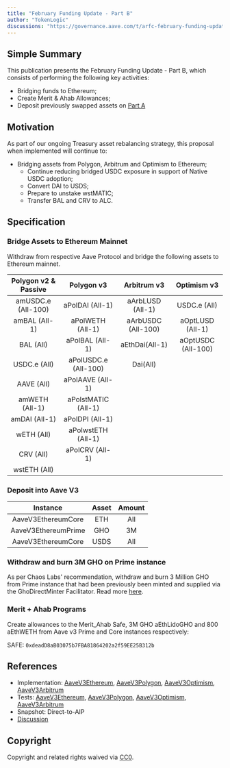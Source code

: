 ```yaml
---
title: "February Funding Update - Part B"
author: "TokenLogic"
discussions: "https://governance.aave.com/t/arfc-february-funding-update/20712"
---
```


## Simple Summary

This publication presents the February Funding Update - Part B, which consists of performing the following key activities:

- Bridging funds to Ethereum;
- Create Merit & Ahab Allowances;
- Deposit previously swapped assets on [Part A](https://github.com/bgd-labs/aave-proposals-v3/pull/595)

## Motivation

As part of our ongoing Treasury asset rebalancing strategy, this proposal when implemented will continue to:

- Bridging assets from Polygon, Arbitrum and Optimism to Ethereum;
  - Continue reducing bridged USDC exposure in support of Native USDC adoption;
  - Convert DAI to USDS;
  - Prepare to unstake wstMATIC;
  - Transfer BAL and CRV to ALC.

## Specification

### Bridge Assets to Ethereum Mainnet

Withdraw from respective Aave Protocol and bridge the following assets to Ethereum mainnet.

| Polygon v2 & Passive |      Polygon v3      |    Arbitrum v3     |    Optimism v3     |
| :------------------: | :------------------: | :----------------: | :----------------: |
|  amUSDC.e (All-100)  |   aPolDAI (All-1)    |  aArbLUSD (All-1)  |    USDC.e (All)    |
|    amBAL (All-1)     |   aPolWETH (All-1)   | aArbUSDC (All-100) |  aOptLUSD (All-1)  |
|      BAL (All)       |   aPolBAL (All-1)    |   aEthDai(All-1)   | aOptUSDC (All-100) |
|     USDC.e (All)     | aPolUSDC.e (All-100) |      Dai(All)      |                    |
|      AAVE (All)      |   aPolAAVE (All-1)   |                    |                    |
|    amWETH (All-1)    | aPolstMATIC (All-1)  |                    |                    |
|    amDAI (All-1)     |   aPolDPI (All-1)    |                    |                    |
|      wETH (All)      |  aPolwstETH (All-1)  |                    |                    |
|      CRV (All)       |   aPolCRV (All-1)    |                    |                    |
|     wstETH (All)     |                      |                    |                    |

### Deposit into Aave V3

|      Instance       | Asset | Amount |
| :-----------------: | :---: | :----: |
| AaveV3EthereumCore  |  ETH  |  All   |
| AaveV3EthereumPrime |  GHO  |   3M   |
| AaveV3EthereumCore  | USDS  |  All   |

### Withdraw and burn 3M GHO on Prime instance

As per Chaos Labs' recommendation, withdraw and burn 3 Million GHO from Prime instance that had been previously been minted and supplied via the GhoDirectMinter Facilitator. Read more [here](https://governance.aave.com/t/arfc-update-usds-gho-borrow-rate/20892/5).

### Merit + Ahab Programs

Create allowances to the Merit_Ahab Safe, 3M GHO aEthLidoGHO and 800 aEthWETH from Aave v3 Prime and Core instances respectively:

SAFE: `0xdeadD8aB03075b7FBA81864202a2f59EE25B312b`

## References

- Implementation: [AaveV3Ethereum](https://github.com/bgd-labs/aave-proposals-v3/blob/main/src/20250207_Multi_FebruaryFundingUpdatePartB/AaveV3Ethereum_FebruaryFundingUpdatePartB_20250207.sol), [AaveV3Polygon](https://github.com/bgd-labs/aave-proposals-v3/blob/main/src/20250207_Multi_FebruaryFundingUpdatePartB/AaveV3Polygon_FebruaryFundingUpdatePartB_20250207.sol), [AaveV3Optimism](https://github.com/bgd-labs/aave-proposals-v3/blob/main/src/20250207_Multi_FebruaryFundingUpdatePartB/AaveV3Optimism_FebruaryFundingUpdatePartB_20250207.sol), [AaveV3Arbitrum](https://github.com/bgd-labs/aave-proposals-v3/blob/main/src/20250207_Multi_FebruaryFundingUpdatePartB/AaveV3Arbitrum_FebruaryFundingUpdatePartB_20250207.sol)
- Tests: [AaveV3Ethereum](https://github.com/bgd-labs/aave-proposals-v3/blob/main/src/20250207_Multi_FebruaryFundingUpdatePartB/AaveV3Ethereum_FebruaryFundingUpdatePartB_20250207.t.sol), [AaveV3Polygon](https://github.com/bgd-labs/aave-proposals-v3/blob/main/src/20250207_Multi_FebruaryFundingUpdatePartB/AaveV3Polygon_FebruaryFundingUpdatePartB_20250207.t.sol), [AaveV3Optimism](https://github.com/bgd-labs/aave-proposals-v3/blob/main/src/20250207_Multi_FebruaryFundingUpdatePartB/AaveV3Optimism_FebruaryFundingUpdatePartB_20250207.t.sol), [AaveV3Arbitrum](https://github.com/bgd-labs/aave-proposals-v3/blob/main/src/20250207_Multi_FebruaryFundingUpdatePartB/AaveV3Arbitrum_FebruaryFundingUpdatePartB_20250207.t.sol)
- Snapshot: Direct-to-AIP
- [Discussion](https://governance.aave.com/t/arfc-february-funding-update/20712)

## Copyright

Copyright and related rights waived via [CC0](https://creativecommons.org/publicdomain/zero/1.0/).
